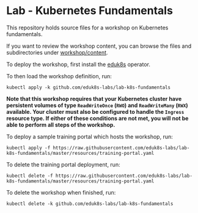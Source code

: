 Lab - Kubernetes Fundamentals
=============================

This repository holds source files for a workshop on Kubernetes fundamentals.

If you want to review the workshop content, you can browse the files and subdirectories under [workshop/content](workshop/content).

To deploy the workshop, first install the [eduk8s](https://github.com/eduk8s/eduk8s-operator) operator.

To then load the workshop definition, run:

```
kubectl apply -k github.com/eduk8s-labs/lab-k8s-fundamentals
```

**Note that this workshop requires that your Kubernetes cluster have persistent volumes of type ``ReadWriteOnce`` (``RWO``) and ``ReadWriteMany`` (``RWX``) available. Your cluster must also be configured to handle the ``Ingress`` resource type. If either of these conditions are not met, you will not be able to perform all steps of the workshop.**

To deploy a sample training portal which hosts the workshop, run:

```
kubectl apply -f https://raw.githubusercontent.com/eduk8s-labs/lab-k8s-fundamentals/master/resources/training-portal.yaml
```

To delete the training portal deployment, run:

```
kubectl delete -f https://raw.githubusercontent.com/eduk8s-labs/lab-k8s-fundamentals/master/resources/training-portal.yaml
```

To delete the workshop when finished, run:

```
kubectl delete -k github.com/eduk8s-labs/lab-k8s-fundamentals
```
